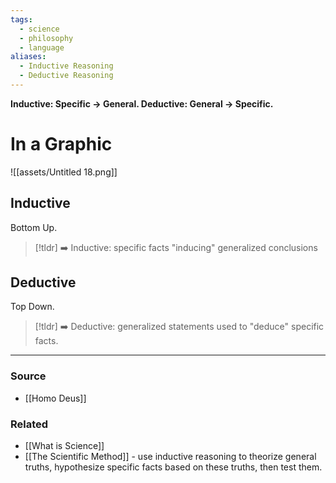 ```yaml
---
tags:
  - science
  - philosophy
  - language
aliases:
  - Inductive Reasoning
  - Deductive Reasoning
---
```

**Inductive: Specific → General. Deductive: General → Specific.**

# In a Graphic

![[assets/Untitled 18.png]]

## Inductive

Bottom Up.

> [!tldr] ➡️ Inductive: specific facts "inducing" generalized conclusions

## Deductive

Top Down.

> [!tldr] ➡️ Deductive: generalized statements used to "deduce" specific facts.

---

### Source
- [[Homo Deus]]

### Related
- [[What is Science]]
- [[The Scientific Method]] - use inductive reasoning to theorize general truths, hypothesize specific facts based on these truths, then test them.